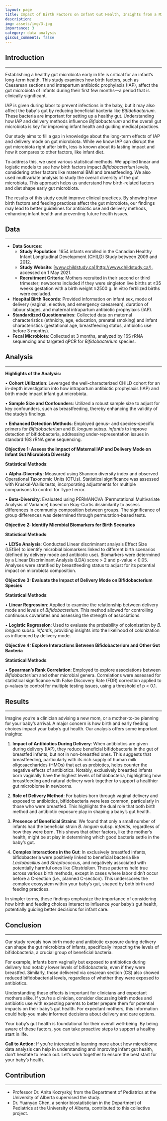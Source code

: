 ```yaml
---
layout: page
title: Impact of Birth Factors on Infant Gut Health, Insights from a Microbiota Study
description: 
img: assets/img/3.jpg
importance: 3
category: data analysis
giscus_comments: false
---
```


## Introduction 
--- 
Establishing a healthy gut microbiota early in life is critical for an infant’s long-term health. This study examines how birth factors, such as Caesarean sections and intrapartum antibiotic prophylaxis (IAP), affect the gut microbiota of infants during their first few months—a period that is clinically significant.

IAP is given during labor to prevent infections in the baby, but it may also affect the baby's gut by reducing beneficial bacteria like *Bifidobacterium*. These bacteria are important for setting up a healthy gut. Understanding how IAP and delivery methods influence *Bifidobacterium* and the overall gut microbiota is key for improving infant health and guiding medical practices.

Our study aims to fill a gap in knowledge about the long-term effects of IAP and delivery mode on gut microbiota. While we know IAP can disrupt the gut microbiota right after birth, less is known about its lasting impact and how it compares to other factors, like infant diet.

To address this, we used various statistical methods. We applied linear and logistic models to see how birth factors impact *Bifidobacterium* levels, considering other factors like maternal BMI and breastfeeding. We also used multivariate analysis to study the overall diversity of the gut microbiota. This approach helps us understand how birth-related factors and diet shape early gut microbiota.

The results of this study could improve clinical practices. By showing how birth factors and feeding practices affect the gut microbiota, our findings may lead to better guidelines for antibiotic use and delivery methods, enhancing infant health and preventing future health issues.


## Data 
--- 
- **Data Sources**:
    - **Study Population**: 1654 infants enrolled in the Canadian Healthy Infant Longitudinal Development (CHILD) Study between 2009 and 2012.
    - **Study Website**: [www.childstudy.ca](http://www.childstudy.ca/), accessed on 1 May 2021.
    - **Recruitment Criteria**: Mothers recruited in their second or third trimester; newborns included if they were singleton live births at ≥35 weeks gestation with a birth weight ≥2500 g. In vitro fertilized births were excluded.
- **Hospital Birth Records**: Provided information on infant sex, mode of delivery (vaginal, elective, and emergency caesarean), duration of labour stages, and maternal intrapartum antibiotic prophylaxis (IAP).
- **Standardized Questionnaires**: Collected data on maternal characteristics (ethnicity, age, education, prenatal smoking) and infant characteristics (gestational age, breastfeeding status, antibiotic use before 3 months).
- **Fecal Microbiota**: Collected at 3 months, analyzed by 16S rRNA sequencing and targeted qPCR for *Bifidobacterium* species.


## Analysis 
--- 
**Highlights of the Analysis:**

•	**Cohort Utilization**: Leveraged the well-characterized CHILD cohort for an in-depth investigation into how intrapartum antibiotic prophylaxis (IAP) and birth mode impact infant gut microbiota.

•	**Sample Size and Confounders**: Utilized a robust sample size to adjust for key confounders, such as breastfeeding, thereby enhancing the validity of the study’s findings.

•	**Enhanced Detection Methods**: Employed genus- and species-specific primers for *Bifidobacterium* and *B. longum* subsp. *infantis* to improve detection of bifidobacteria, addressing under-representation issues in standard 16S rRNA gene sequencing.

**Objective 1: Assess the Impact of Maternal IAP and Delivery Mode on Infant Gut Microbiota Diversity**

**Statistical Methods**:

•	**Alpha-Diversity**: Measured using Shannon diversity index and observed Operational Taxonomic Units (OTUs). Statistical significance was assessed with Kruskal-Wallis tests, incorporating adjustments for multiple comparisons to control for Type I error.

•	**Beta-Diversity**: Evaluated using PERMANOVA (Permutational Multivariate Analysis of Variance) based on Bray-Curtis dissimilarity to assess differences in community composition between groups. The significance of group differences was determined through permutation-based tests.

**Objective 2: Identify Microbial Biomarkers for Birth Scenarios**

**Statistical Methods**:

•	**LEfSe Analysis**: Conducted Linear discriminant analysis Effect Size (LEfSe) to identify microbial biomarkers linked to different birth scenarios (defined by delivery mode and antibiotic use). Biomarkers were determined by a Linear Discriminant Analysis (LDA) score > 2 and p-value < 0.05. Analyses were stratified by breastfeeding status to adjust for its potential impact on microbiota composition.

**Objective 3: Evaluate the Impact of Delivery Mode on Bifidobacterium Species**

**Statistical Methods**:

•	**Linear Regression**: Applied to examine the relationship between delivery mode and levels of *Bifidobacterium*. This method allowed for controlling continuous covariates and assessing the strength of associations.

•	**Logistic Regression**: Used to evaluate the probability of colonization by *B. longum* subsp. *infantis*, providing insights into the likelihood of colonization as influenced by delivery mode.

**Objective 4: Explore Interactions Between Bifidobacterium and Other Gut Bacteria**

**Statistical Methods**:

•	**Spearman’s Rank Correlation**: Employed to explore associations between *Bifidobacterium* and other microbial genera. Correlations were assessed for statistical significance with False Discovery Rate (FDR) correction applied to p-values to control for multiple testing issues, using a threshold of p < 0.1.


## Results
--- 
Imagine you’re a clinician advising a new mom, or a mother-to-be planning for your baby’s arrival. A major concern is how birth and early feeding choices impact your baby’s gut health. Our analysis offers some important insights:

1.	**Impact of Antibiotics During Delivery**: When antibiotics are given during delivery (IAP), they reduce beneficial bifidobacteria in the gut of breastfed infants, but not in non-breastfed ones. This suggests that breastfeeding, particularly with its rich supply of human milk oligosaccharides (HMOs) that act as prebiotics, helps counter the negative effects of antibiotics. Notably, exclusively breastfed infants born vaginally have the highest levels of bifidobacteria, highlighting how breastfeeding and natural delivery work together to support a healthier gut microbiome in newborns.

2.	**Role of Delivery Method**: For babies born through vaginal delivery and exposed to antibiotics, bifidobacteria were less common, particularly in those who were breastfed. This highlights the dual role that both birth method and antibiotic exposure play in shaping a baby’s gut health.

3.	**Presence of Beneficial Strains**: We found that only a small number of infants had the beneficial strain *B. longum* subsp. *infantis*, regardless of how they were born. This shows that other factors, like the mother’s health, might be at play in determining which good bacteria settle in the baby’s gut.

4.	**Complex Interactions in the Gut**: In exclusively breastfed infants, bifidobacteria were positively linked to beneficial bacteria like *Lactobacillus* and *Streptococcus*, and negatively associated with potentially harmful ones like *Clostridium*. These patterns held true across various birth methods, except in cases where labor didn’t occur before a C-section (i.e., planned C-section). This underscores the complex ecosystem within your baby’s gut, shaped by both birth and feeding practices.

In simpler terms, these findings emphasize the importance of considering how birth and feeding choices interact to influence your baby’s gut health, potentially guiding better decisions for infant care.


## Conclusion
--- 
Our study reveals how birth mode and antibiotic exposure during delivery can shape the gut microbiota of infants, specifically impacting the levels of bifidobacteria, a crucial group of beneficial bacteria.

For example, infants born vaginally but exposed to antibiotics during delivery had notably lower levels of bifidobacteria, even if they were breastfed. Similarly, those delivered via cesarean section (CS) also showed reduced bifidobacterial levels, regardless of whether they were exposed to antibiotics.

Understanding these effects is important for clinicians and expectant mothers alike. If you’re a clinician, consider discussing birth modes and antibiotic use with expecting parents to better prepare them for potential impacts on their baby’s gut health. For expectant mothers, this information could help you make informed decisions about delivery and care options.

Your baby’s gut health is foundational for their overall well-being. By being aware of these factors, you can take proactive steps to support a healthy start in life.

**Call to Action:** If you’re interested in learning more about how microbiome data analysis can help in understanding and improving infant gut health, don’t hesitate to reach out. Let’s work together to ensure the best start for your baby’s health.


## Contribution
--- 
- Professor Dr. Anita Kozryskyj from the Department of Pediatrics at the University of Alberta supervised the study.
- Dr. Yuanyao Chen, a senior biostatistician in the Department of Pediatrics at the University of Alberta, contributed to this collective project.